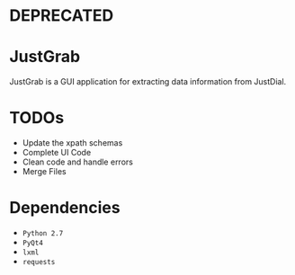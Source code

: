 # DEPRECATED
# JustGrab
JustGrab is a GUI application for extracting data information from JustDial.

# TODOs
* Update the xpath schemas
* Complete UI Code
* Clean code and handle errors
* Merge Files

# Dependencies
* `Python 2.7`
* `PyQt4`
* `lxml`
* `requests`
